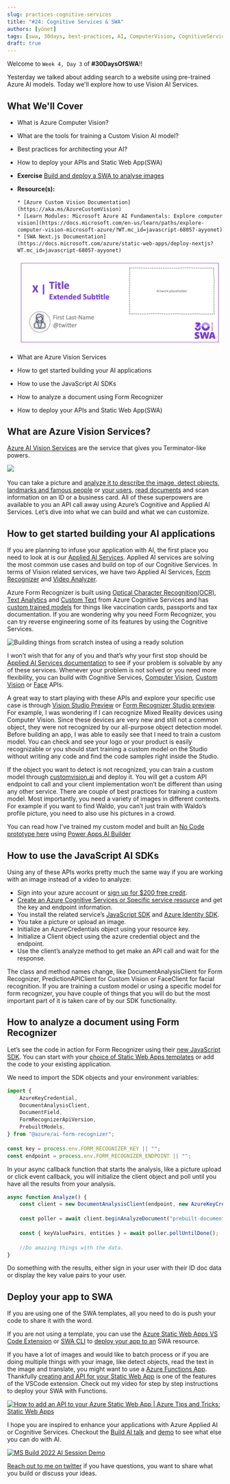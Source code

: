 ```yaml
---
slug: practices-cognitive-services
title: "#24: Cognitive Services & SWA"
authors: [yönet]
tags: [swa, 30days, best-practices, AI, ComputerVision, CognitiveServices]
draft: true
---
```


<head>
  <meta name="twitter:url" content="https://www.azurestaticwebapps.dev/blog/practices-cognitive-services" />
  <meta name="twitter:title" content="#24: Custom Vision & SWA" />
  <meta name="twitter:description" content="Join @AysSomething as we kick off 'Best Practices' week on #30DaysOfSWA with a discussion on adding AI capabilities to @AzureStatic Apps using Cognitive Services!" />
  <meta name="twitter:image" content="https://www.azurestaticwebapps.dev/assets/images/24-banner-.png" />
  <meta name="twitter:card" content="summary_large_image" />
  <meta name="twitter:creator" content="@nitya" />
  <meta name="twitter:site" content="@AzureStaticApps" /> 
  <link rel="canonical" href="https://www.azurestaticwebapps.dev/blog/practices-cognitive-services" />
</head>

Welcome to `Week 4, Day 3` of **#30DaysOfSWA**!!

Yesterday we talked about adding search to a website using pre-trained Azure AI models. Today we'll explore how to use Vision AI Services.

## What We'll Cover

-   What is Azure Computer Vision?
-   What are the tools for training a Custom Vision AI model?
-   Best practices for architecting your AI?
-   How to deploy your APIs and Static Web App(SWA)
-   **Exercise** [Build and deploy a SWA to analyse images](https://docs.microsoft.com/samples/azure-samples/js-e2e-client-cognitive-services/build-and-deploy-a-static-web-app-to-azure/?WT.mc_id=javascript-68057-ayyonet)
-   **Resource(s):**

        * [Azure Custom Vision Documentation](https://aka.ms/AzureCustomVision)
        * [Learn Modules: Microsoft Azure AI Fundamentals: Explore computer vision](https://docs.microsoft.com/en-us/learn/paths/explore-computer-vision-microsoft-azure/?WT.mc_id=javascript-68057-ayyonet)
        * [SWA Next.js Documentation](https://docs.microsoft.com/azure/static-web-apps/deploy-nextjs?WT.mc_id=javascript-68057-ayyonet)

    ![](../static/img/series/banner.png)

-   What are Azure Vision Services
-   How to get started building your AI applications
-   How to use the JavaScript AI SDKs
-   How to analyze a document using Form Recognizer
-   How to deploy your APIs and Static Web App(SWA)

## What are Azure Vision Services?

[Azure AI Vision Services](https://docs.microsoft.com/azure/cognitive-services/what-are-cognitive-services?WT.mc_id=javascript-57623-ayyonet) are the service that gives you Terminator-like powers.

![](https://media.giphy.com/media/NHUaA15Nk910hFczxu/giphy.gif)

You can take a picture and [analyze it to describe the image, detect objects, landmarks and famous people](https://docs.microsoft.com/azure/cognitive-services/computer-vision/quickstarts-sdk/image-analysis-client-library?tabs=visual-studio&pivots=programming-language-javascript&WT.mc_id=javascript-57623-ayyonet) or [your users](https://docs.microsoft.com/azure/cognitive-services/face/build-enrollment-app?tabs=android&WT.mc_id=javascript-57623-ayyonet), [read documents](https://docs.microsoft.com/azure/cognitive-services/computer-vision/quickstarts-sdk/client-library?tabs=visual-studio&pivots=programming-language-javascript&WT.mc_id=javascript-57623-ayyonet) and scan information on an ID or a business card. All of these superpowers are available to you an API call away using Azure’s Cognitive and Applied AI Services. Let’s dive into what we can build and what we can customize.

## How to get started building your AI applications

If you are planning to infuse your application with AI, the first place you need to look at is our [Applied AI Services](https://docs.microsoft.com/azure/applied-ai-services/?WT.mc_id=javascript-57623-ayyonet). Applied AI services are solving the most common use cases and build on top of our Cognitive Services. In terms of Vision related services, we have two Applied AI Services, [Form Recognizer](https://docs.microsoft.com/azure/applied-ai-services/form-recognizer/?WT.mc_id=javascript-57623-ayyonet) and [Video Analyzer](https://docs.microsoft.com/azure/azure-video-analyzer/?WT.mc_id=javascript-57623-ayyonet).

Azure Form Recognizer is built using [Optical Character Recognition(OCR)](https://docs.microsoft.com/azure/cognitive-services/computer-vision/overview-ocr?WT.mc_id=javascript-57623-ayyonet), [Text Analytics](https://docs.microsoft.com/azure/cognitive-services/language-service/overview?WT.mc_id=javascript-57623-ayyonet) and [Custom Text](https://docs.microsoft.com/azure/cognitive-services/language-service/custom-text-classification/overview?WT.mc_id=javascript-57623-ayyonet) from Azure Cognitive Services and has [custom trained models](https://docs.microsoft.com/azure/applied-ai-services/form-recognizer/concept-custom?WT.mc_id=javascript-57623-ayyonet) for things like vaccination cards, passports and tax documentation. If you are wondering why you need Form Recognizer, you can try reverse engineering some of its features by using the Cognitive Services.

![Building things from scratch instea of using a ready solution](https://media.giphy.com/media/tH2Ur5u1wpfPDNHhgm/giphy.gif)

I won’t wish that for any of you and that’s why your first stop should be [Applied AI Services documentation](https://docs.microsoft.com/azure/applied-ai-services/?WT.mc_id=javascript-57623-ayyonet) to see if your problem is solvable by any of these services. Whenever your problem is not solved or you need more flexibility, you can build with Cognitive Services, [Computer Vision](https://docs.microsoft.com/azure/cognitive-services/computer-vision/overview-image-analysis?WT.mc_id=javascript-57623-ayyonet), [Custom Vision](https://docs.microsoft.com/azure/cognitive-services/custom-vision-service/?WT.mc_id=javascript-57623-ayyonet) or [Face](https://docs.microsoft.com/azure/cognitive-services/face/overview?WT.mc_id=javascript-57623-ayyonet) APIs.

A great way to start playing with these APIs and explore your specific use case is through [Vision Studio Preview](https://preview.vision.azure.com/) or [Form Recognizer Studio preview](https://formrecognizer.appliedai.azure.com/studio). For example, I was wondering if I can recognize Mixed Reality devices using Computer Vision. Since these devices are very new and still not a common object, they were not recognized by our all-purpose object detection model. Before building an app, I was able to easily see that I need to train a custom model. You can check and see your logo or your product is easily recognizable or you should start training a custom model on the Studio without writing any code and find the code samples right inside the Studio.

If the object you want to detect is not recognized, you can train a custom model through [customvision.ai](customvision.ai) and deploy it. You will get a custom API endpoint to call and your client implementation won’t be different than using any other service. There are couple of best practices for training a custom model. Most importantly, you need a variety of images in different contexts. For example if you want to find Waldo, you can’t just train with Waldo’s profile picture, you need to also use his pictures in a crowd.

You can read how I’ve trained my custom model and built an [No Code prototype here](https://medium.com/microsoftazure/no-code-ai-app-with-azure-cognitive-services-custom-vision-and-power-apps-ca47c019dcd0) using [Power Apps AI Builder](https://docs.microsoft.com/ai-builder/overview?WT.mc_id=javascript-57623-ayyonet)

## How to use the JavaScript AI SDKs

Using any of these APIs works pretty much the same way if you are working with an image instead of a video to analyze:

-   Sign into your azure account or [sign up for $200 free credit](https://azure.microsoft.com/free/?WT.mc_id=javascript-57623-ayyonet).
-   [Create an Azure Cognitive Services or Specific service resource](https://docs.microsoft.com/en-us/azure/cognitive-services/cognitive-services-apis-create-account?WT.mc_id=javascript-57623-ayyonet) and get the key and endpoint information.
-   You install the related service’s [JavaScript SDK](https://www.npmjs.com/~azure-sdk) and [Azure Identity SDK](https://www.npmjs.com/package/@azure/identity).
-   You take a picture or upload an image.
-   Initialize an AzureCredentials object using your resource key.
-   Initialize a Client object using the azure credential object and the endpoint.
-   Use the client’s analyze method to get make an API call and wait for the response.

The class and method names change, like DocumentAnalysisClient for Form Recognizer, PredictionAPIClient for Custom Vision or FaceClient for facial recognition. If you are training a custom model or using a specific model for form recognizer, you have couple of things that you will do but the most important part of it is taken care of by our SDK functionality.

## How to analyze a document using Form Recognizer

Let’s see the code in action for Form Recognizer using their [new JavaScript SDK](https://www.npmjs.com/package/@azure/ai-form-recognizer/v/4.0.0-beta.3). You can start with your [choice of Static Web Apps templates](https://github.com/staticwebdev) or add the code to your existing application.

We need to import the SDK objects and your environment variables:

```javascript
import {
	AzureKeyCredential,
	DocumentAnalysisClient,
	DocumentField,
	FormRecognizerApiVersion,
	PrebuiltModels,
} from "@azure/ai-form-recognizer";

const key = process.env.FORM_RECOGNIZER_KEY || "";
const endpoint = process.env.FORM_RECOGNIZER_ENDPOINT || "";
```

In your async callback function that starts the analysis, like a picture upload or click event callback, you will initialize the client object and poll until you have all the results from your analysis.

```javascript
async function Analyze() {
	const client = new DocumentAnalysisClient(endpoint, new AzureKeyCredential(key));

	const poller = await client.beginAnalyzeDocument("prebuilt-document", formUrl);

	const { keyValuePairs, entities } = await poller.pollUntilDone();

	//Do amazing things with the data.
}
```

Do something with the results, either sign in your user with their ID doc data or display the key value pairs to your user.

## Deploy your app to SWA

If you are using one of the SWA templates, all you need to do is push your code to share it with the word.

If you are not using a template, you can use the [Azure Static Web Apps VS Code Extension](https://marketplace.visualstudio.com/items?itemName=ms-azuretools.vscode-azurestaticwebapps) or [SWA CLI](https://github.com/Azure/static-web-apps-cli) to [deploy your app to an](https://docs.microsoft.com/azure/static-web-apps/deploy-nextjs?WT.mc_id=javascript-57623-ayyonet) SWA resource.

If you have a lot of images and would like to batch process or if you are doing multiple things with your image, like detect objects, read the text in the image and translate, you might want to use a [Azure Functions App](https://docs.microsoft.com/azure/azure-functions/?WT.mc_id=javascript-57623-ayyonet). Thankfully [creating and API for your Static Web App](https://docs.microsoft.com/azure/static-web-apps/functions-bring-your-own?WT.mc_id=javascript-57623-ayyonet) is one of the features of the VSCode extension.
Check out my video for step by step instructions to deploy your SWA with Functions.

[![How to add an API to your Azure Static Web App | Azure Tips and Tricks: Static Web Apps](https://img.youtube.com/vi/VzML-6DClVU/0.jpg)](https://youtu.be/VzML-6DClVU)

I hope you are inspired to enhance your applications with Azure Applied AI or Cognitive Services. Checkout the [Build AI talk](https://aka.ms/MSBuild2022) and [demo](https://github.com/Azure-Samples/papiro) to see what else you can do with AI.

[![MS Build 2022 AI Session Demo](https://media.giphy.com/media/YSsOvebCkyeglsqsaQ/giphy.gif)](https://youtu.be/L10-LnbXxEo)

[Reach out to me on twitter](https://twitter.com/AysSomething) if you have questions, you want to share what you build or discuss your ideas.
